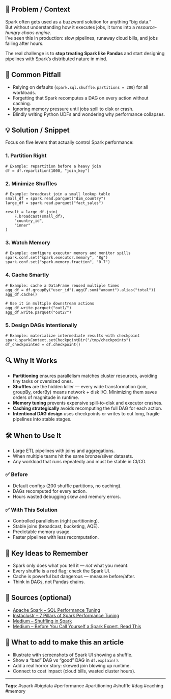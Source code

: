 

## 🎯 Problem / Context  
Spark often gets used as a buzzword solution for anything “big data.”  
But without understanding how it executes jobs, it turns into a *resource-hungry chaos engine*.  
I’ve seen this in production: slow pipelines, runaway cloud bills, and jobs failing after hours.  

The real challenge is to **stop treating Spark like Pandas** and start designing pipelines with Spark’s distributed nature in mind.  

## 🐛 Common Pitfall  
- Relying on defaults (`spark.sql.shuffle.partitions = 200`) for all workloads.  
- Forgetting that Spark recomputes a DAG on every action without caching.  
- Ignoring memory pressure until jobs spill to disk or crash.  
- Blindly writing Python UDFs and wondering why performance collapses.  

## 💡 Solution / Snippet  
Focus on five levers that actually control Spark performance:

### 1. Partition Right
```
# Example: repartition before a heavy join
df = df.repartition(1000, "join_key")
```

### 2. Minimize Shuffles
```
# Example: broadcast join a small lookup table
small_df = spark.read.parquet("dim_country")
large_df = spark.read.parquet("fact_sales")

result = large_df.join(
    F.broadcast(small_df),
    "country_id",
    "inner"
)
```

### 3. Watch Memory
```
# Example: configure executor memory and monitor spills
spark.conf.set("spark.executor.memory", "8g")
spark.conf.set("spark.memory.fraction", "0.7")
```

### 4. Cache Smartly
```
# Example: cache a DataFrame reused multiple times
agg_df = df.groupBy("user_id").agg(F.sum("amount").alias("total"))
agg_df.cache()

# Use it in multiple downstream actions
agg_df.write.parquet("out1/")
agg_df.write.parquet("out2/")
```

### 5. Design DAGs Intentionally
```
# Example: materialize intermediate results with checkpoint
spark.sparkContext.setCheckpointDir("/tmp/checkpoints")
df_checkpointed = df.checkpoint()
```

## 🔍 Why It Works  
- **Partitioning** ensures parallelism matches cluster resources, avoiding tiny tasks or oversized ones.  
- **Shuffles** are the hidden killer — every wide transformation (join, groupBy, orderBy) means network + disk I/O. Minimizing them saves orders of magnitude in runtime.  
- **Memory tuning** prevents expensive spill-to-disk and executor crashes.  
- **Caching strategically** avoids recomputing the full DAG for each action.  
- **Intentional DAG design** uses checkpoints or writes to cut long, fragile pipelines into stable stages.  

## 🛠️ When to Use It  
- Large ETL pipelines with joins and aggregations.  
- When multiple teams hit the same bronze/silver datasets.  
- Any workload that runs repeatedly and must be stable in CI/CD.  

### ✅ Before  
- Default configs (200 shuffle partitions, no caching).  
- DAGs recomputed for every action.  
- Hours wasted debugging skew and memory errors.  

### ✅ With This Solution  
- Controlled parallelism (right partitioning).  
- Stable joins (broadcast, bucketing, AQE).  
- Predictable memory usage.  
- Faster pipelines with less recomputation.  

## 🧠 Key Ideas to Remember  
- Spark only does what you tell it — *not* what you meant.  
- Every shuffle is a red flag; check the Spark UI.  
- Cache is powerful but dangerous — measure before/after.  
- Think in DAGs, not Pandas chains.  

## 📝 Sources (optional)  
- [Apache Spark – SQL Performance Tuning](https://spark.apache.org/docs/latest/sql-performance-tuning.html)  
- [Instaclustr – 7 Pillars of Spark Performance Tuning](https://www.instaclustr.com/education/apache-spark/7-pillars-of-apache-spark-performance-tuning/)  
- [Medium – Shuffling in Spark](https://medium.com/%40BitsOfChris/shuffling-in-spark-how-to-balance-performance-with-getting-it-done-ba3dfd510d89)  
- [Medium – Before You Call Yourself a Spark Expert, Read This](https://blog.dataengineerthings.org/before-you-call-yourself-a-spark-expert-read-this-c11588407f1c)

## 📝 What to add to make this an article
- Illustrate with screenshots of Spark UI showing a shuffle.  
- Show a “bad” DAG vs “good” DAG in `df.explain()`.  
- Add a real horror story: skewed join blowing up runtime.  
- Connect to cost impact (cloud bills, wasted cluster hours).  

---

**Tags**: #spark #bigdata #performance #partitioning #shuffle #dag #caching #memory
